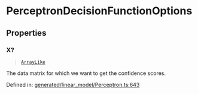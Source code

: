 # PerceptronDecisionFunctionOptions

## Properties

### X?

> [`ArrayLike`](../types/ArrayLike.md)

The data matrix for which we want to get the confidence scores.

Defined in:  [generated/linear\_model/Perceptron.ts:643](https://github.com/transitive-bullshit/scikit-learn-ts/blob/92ab806/packages/sklearn/src/generated/linear_model/Perceptron.ts#L643)
